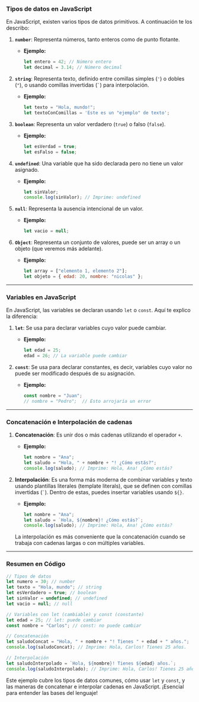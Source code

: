 ### Tipos de datos en JavaScript

En JavaScript, existen varios tipos de datos primitivos. A continuación te los describo:

1. **`number`**: Representa números, tanto enteros como de punto flotante.

   - **Ejemplo:**
     ```javascript
     let entero = 42; // Número entero
     let decimal = 3.14; // Número decimal
     ```

2. **`string`**: Representa texto, definido entre comillas simples (`'`) o dobles (`"`), o usando comillas invertidas (`` ` ``) para interpolación.

   - **Ejemplo:**
     ```javascript
     let texto = "Hola, mundo!";
     let textoConComillas = 'Este es un "ejemplo" de texto';
     ```

3. **`boolean`**: Representa un valor verdadero (`true`) o falso (`false`).

   - **Ejemplo:**
     ```javascript
     let esVerdad = true;
     let esFalso = false;
     ```

4. **`undefined`**: Una variable que ha sido declarada pero no tiene un valor asignado.

   - **Ejemplo:**
     ```javascript
     let sinValor;
     console.log(sinValor); // Imprime: undefined
     ```

5. **`null`**: Representa la ausencia intencional de un valor.

   - **Ejemplo:**
     ```javascript
     let vacio = null;
     ```

6. **`Object`**: Representa un conjunto de valores, puede ser un array o un objeto (que veremos más adelante).
   - **Ejemplo:**
     ```javascript
     let array = ["elemento 1, elemento 2"];
     let objeto = { edad: 20, nombre: "nicolas" };
     ```
---

### Variables en JavaScript

En JavaScript, las variables se declaran usando `let` o `const`. Aquí te explico la diferencia:

1. **`let`**: Se usa para declarar variables cuyo valor puede cambiar.

   - **Ejemplo:**
     ```javascript
     let edad = 25;
     edad = 26; // La variable puede cambiar
     ```

2. **`const`**: Se usa para declarar constantes, es decir, variables cuyo valor no puede ser modificado después de su asignación.
   - **Ejemplo:**
     ```javascript
     const nombre = "Juan";
     // nombre = "Pedro";  // Esto arrojaría un error
     ```

---

### Concatenación e Interpolación de cadenas

1. **Concatenación**: Es unir dos o más cadenas utilizando el operador `+`.

   - **Ejemplo:**
     ```javascript
     let nombre = "Ana";
     let saludo = "Hola, " + nombre + "! ¿Cómo estás?";
     console.log(saludo); // Imprime: Hola, Ana! ¿Cómo estás?
     ```

2. **Interpolación**: Es una forma más moderna de combinar variables y texto usando plantillas literales (template literals), que se definen con comillas invertidas (`` ` ``). Dentro de estas, puedes insertar variables usando `${}`.

   - **Ejemplo:**
     ```javascript
     let nombre = "Ana";
     let saludo = `Hola, ${nombre}! ¿Cómo estás?`;
     console.log(saludo); // Imprime: Hola, Ana! ¿Cómo estás?
     ```

   La interpolación es más conveniente que la concatenación cuando se trabaja con cadenas largas o con múltiples variables.

---

### Resumen en Código

```javascript
// Tipos de datos
let numero = 30; // number
let texto = "Hola, mundo"; // string
let esVerdadero = true; // boolean
let sinValor = undefined; // undefined
let vacio = null; // null

// Variables con let (cambiable) y const (constante)
let edad = 25; // let: puede cambiar
const nombre = "Carlos"; // const: no puede cambiar

// Concatenación
let saludoConcat = "Hola, " + nombre + "! Tienes " + edad + " años.";
console.log(saludoConcat); // Imprime: Hola, Carlos! Tienes 25 años.

// Interpolación
let saludoInterpolado = `Hola, ${nombre}! Tienes ${edad} años.`;
console.log(saludoInterpolado); // Imprime: Hola, Carlos! Tienes 25 años.
```

Este ejemplo cubre los tipos de datos comunes, cómo usar `let` y `const`, y las maneras de concatenar e interpolar cadenas en JavaScript. ¡Esencial para entender las bases del lenguaje!
